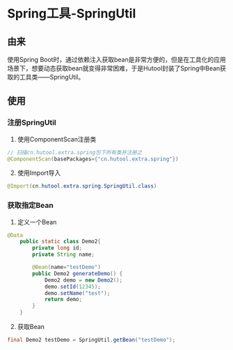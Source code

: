 Spring工具-SpringUtil
===

## 由来
使用Spring Boot时，通过依赖注入获取bean是非常方便的，但是在工具化的应用场景下，想要动态获取bean就变得非常困难，于是Hutool封装了Spring中Bean获取的工具类——SpringUtil。

## 使用

### 注册SpringUtil

1. 使用ComponentScan注册类

```java
// 扫描cn.hutool.extra.spring包下所有类并注册之
@ComponentScan(basePackages={"cn.hutool.extra.spring"})
```

2. 使用Import导入

```java
@Import(cn.hutool.extra.spring.SpringUtil.class)
```

### 获取指定Bean

1. 定义一个Bean

```java
@Data
	public static class Demo2{
		private long id;
		private String name;

		@Bean(name="testDemo")
		public Demo2 generateDemo() {
			Demo2 demo = new Demo2();
			demo.setId(12345);
			demo.setName("test");
			return demo;
		}
	}
```

2. 获取Bean
```java
final Demo2 testDemo = SpringUtil.getBean("testDemo");
```